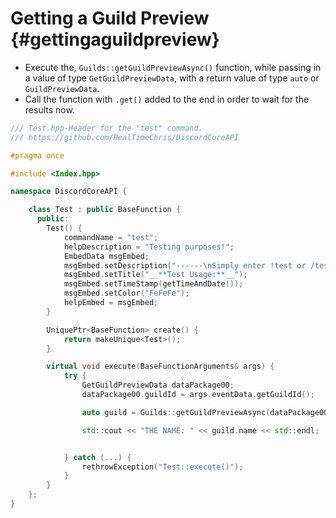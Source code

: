 Getting a Guild Preview {#gettingaguildpreview}
============
- Execute the, `Guilds::getGuildPreviewAsync()` function, while passing in a value of type `GetGuildPreviewData`, with a return value of type `auto` or `GuildPreviewData`.
- Call the function with `.get()` added to the end in order to wait for the results now.

```cpp
/// Test.hpp-Header for the "test" command.
/// https://github.com/RealTimeChris/DiscordCoreAPI

#pragma once

#include <Index.hpp>

namespace DiscordCoreAPI {

	class Test : public BaseFunction {
	  public:
		Test() {
			commandName = "test";
			helpDescription = "Testing purposes!";
			EmbedData msgEmbed;
			msgEmbed.setDescription("------\nSimply enter !test or /test!\n------");
			msgEmbed.setTitle("__**Test Usage:**__");
			msgEmbed.setTimeStamp(getTimeAndDate());
			msgEmbed.setColor("FeFeFe");
			helpEmbed = msgEmbed;
		}

		UniquePtr<BaseFunction> create() {
			return makeUnique<Test>();
		}

		virtual void execute(BaseFunctionArguments& args) {
			try {
				GetGuildPreviewData dataPackage00;
				dataPackage00.guildId = args.eventData.getGuildId();

				auto guild = Guilds::getGuildPreviewAsync(dataPackage00).get();

				std::cout << "THE NAME: " << guild.name << std::endl;


			} catch (...) {
				rethrowException("Test::execute()");
			}
		}
	};
}
```
